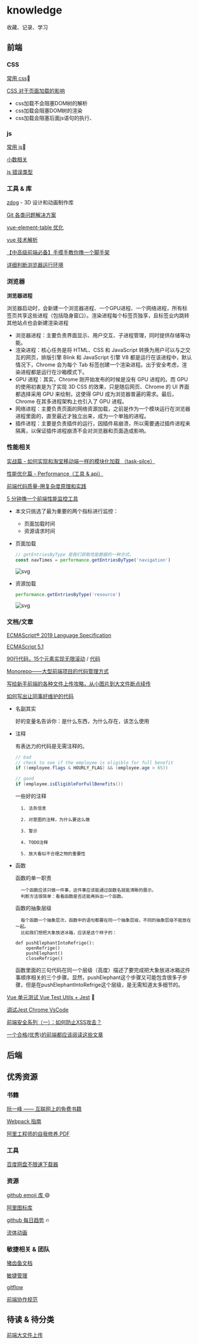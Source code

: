 <!--
 * @Author: ymt
 * @Date: 2019-10-08 20:32:10
 * @LastEditors: ymt
 * @LastEditTime: 2019-11-11 16:16:43
 * @Description: file content
 -->
# knowledge
收藏、记录、学习

##  前端

### CSS

[常用 css](./css/common.md):memo:

[CSS 对于页面加载的影响](https://segmentfault.com/a/1190000018130499)

- css加载不会阻塞DOM树的解析
- css加载会阻塞DOM树的渲染
- css加载会阻塞后面js语句的执行、

### js
[常用 js](./js/common.md):memo:

[小数相关](https://github.com/SandBoat/knowledge/issues/1)

[js 错误类型](https://www.jianshu.com/p/ef9f0b1f7382)

### 工具 & 库
[zdog](https://github.com/metafizzy/zdog) - 3D 设计和动画制作库

[Git 各类问题解决方案](https://github.com/k88hudson/git-flight-rules/blob/master/README_zh-CN.md)

[vue-element-table 优化](https://github.com/xuliangzhan/vue-element-extends)

[vue 技术解析](https://ustbhuangyi.github.io/vue-analysis)

[【中高级前端必备】手摸手教你撸一个脚手架](https://juejin.im/post/5d37d982e51d45108c59a635)

[详细判断浏览器运行环境](https://juejin.im/post/5d0220a8f265da1bcc193c6c)

### 浏览器

**浏览器进程**

浏览器启动时，会新建一个浏览器进程、一个GPU进程、一个网络进程，所有标签页共享这些进程（包括隐身窗口）。渲染进程每个标签页独享，且标签业内跳转其他站点也会新建渲染进程
- 浏览器进程：主要负责界面显示、用户交互、子进程管理，同时提供存储等功能。
- 渲染进程：核心任务是将 HTML、CSS 和 JavaScript 转换为用户可以与之交互的网页，排版引擎 Blink 和 JavaScript 引擎 V8 都是运行在该进程中，默认情况下，Chrome 会为每个 Tab 标签创建一个渲染进程。出于安全考虑，渲染进程都是运行在沙箱模式下。
- GPU 进程：其实，Chrome 刚开始发布的时候是没有 GPU 进程的。而 GPU 的使用初衷是为了实现 3D CSS 的效果，只是随后网页、Chrome 的 UI 界面都选择采用 GPU 来绘制，这使得 GPU 成为浏览器普遍的需求。最后，Chrome 在其多进程架构上也引入了 GPU 进程。
- 网络进程：主要负责页面的网络资源加载，之前是作为一个模块运行在浏览器进程里面的，直至最近才独立出来，成为一个单独的进程。
- 插件进程：主要是负责插件的运行，因插件易崩溃，所以需要通过插件进程来隔离，以保证插件进程崩溃不会对浏览器和页面造成影响。

### 性能相关
[实战篇 - 如何实现和淘宝移动端一样的模块化加载 （task-silce）](https://juejin.im/post/5d33fd0f5188256e820c80d4)

[性能优化篇 - Performance（工具 & api）](https://juejin.im/post/5c8fa71d5188252d785f0ea3)

[前端代码质量-圈复杂度原理和实践](https://juejin.im/post/5da34216e51d4578502c24c5#heading-10)

[5 分钟撸一个前端性能监控工具
](https://juejin.im/post/5b7a50c0e51d4538af60d995)

- 本文只挑选了最为重要的两个指标进行监控：
    - 页面加载时间
    - 资源请求时间

- 页面加载

    ```js
    // getEntriesByType 是我们获取性能数据的一种方式。 
    const navTimes = performance.getEntriesByType('navigation')
    ```

    ![svg](./img/navigation.jpg)

- 资源加载

    ```js
    performance.getEntriesByType('resource')
    ```

    ![svg](./img/resource.jpg)

### 文档/文章
[ECMAScript® 2019 Language Specification](http://ecma-international.org/ecma-262/)

[ECMAScript 5.1](http://es5.github.io/)

[90行代码，15个元素实现无限滚动](https://sale-dev.saas.crland.com.cn/customerManage/customerInputter) / [代码](https://codesandbox.io/s/react-wuxiangundong-i7ppg)

[Monorepo——大型前端项目的代码管理方式](https://segmentfault.com/a/1190000019309820)

[写给新手前端的各种文件上传攻略，从小图片到大文件断点续传](https://juejin.im/post/5da14778f265da5bb628e590)

[如何写出让同事好维护的代码](https://mp.weixin.qq.com/s/4wDViRrfJDlEQbLOoyH2xg)

- 名副其实

    好的变量名告诉你：是什么东西，为什么存在，该怎么使用

- 注释


    有表达力的代码是无需注释的。

    ```java
    // bad
    // check to see if the employee is eligible for full benefit
    if ((employee.flags & HOURLY_FLAG) && (employee.age > 65))

    // good
    if (employee.isEligibleForFullBenefits())
    ```

    一些好的注释

        1. 法务信息

        2. 对意图的注释，为什么要这么做

        3. 警示

        4. TODO注释

        5. 放大看似不合理之物的重要性

- 函数

    函数的单一职责

        一个函数应该只做一件事，这件事应该能通过函数名就能清晰的展示。
        判断方法很简单：看看函数是否还能再拆出一个函数。

    函数的抽象层级

        每个函数一个抽象层次，函数中的语句都要在同一个抽象层级，不同的抽象层级不能放在一起。
        比如我们想把大象放进冰箱，应该是这个样子的：

    ```
    def pushElephantIntoRefrige():
        openRefrige()
        pushElephant()
        closeRefrige()
    ```
    函数里面的三句代码在同一个层级（高度）描述了要完成把大象放进冰箱这件事顺序相关的三个步骤。显然，pushElephant这个步骤又可能包含很多子步骤，但是在pushElephantIntoRefrige这个层级，是无需知道太多细节的。

[Vue 单元测试 Vue Test Utils + Jest](./note/vueTest.md) :memo:

[调试Jest Chrome VsCode](https://www.chenng.cn/post/How-To-Debug-Jest-Tests.html)

[前端安全系列（一）：如何防止XSS攻击？](https://tech.meituan.com/2018/09/27/fe-security.html)

[一个合格(优秀)的前端都应该阅读这些文章](https://juejin.im/post/5d387f696fb9a07eeb13ea60)


##  后端

## 优秀资源
### 书籍
[阮一峰 —— 互联网上的免费书籍](https://github.com/ruanyf/free-books)

[Webpack 指南](https://www.webpackjs.com/guides/)

[阿里工程师的自我修养.PDF](./阿里工程师的自我修养.pdf)

### 工具
[百度网盘不限速下载器](https://github.com/b3log/baidu-netdisk-downloaderx)

### 资源
[github emoji 库 ](https://www.webfx.com/tools/emoji-cheat-sheet/) :smile: 

[阿里图标库](https://www.iconfont.cn/home/index)

[github 每日趋势](https://github.com/trending) :fire:

[流体动画](https://github.com/PavelDoGreat/WebGL-Fluid-Simulation)

### 敏捷相关 & 团队
[猪齿鱼文档](https://choerodon.io/zh/docs/concept/)

[敏捷管理](https://mp.weixin.qq.com/s/xyMsn5p-_t0YW5h3yjM_Iw)

[gitflow](https://www.cnblogs.com/wish123/p/9785101.html)

[前端协作规范](https://juejin.im/post/5d3a7134f265da1b5d57f1ed)

## 待读 & 待分类
[前端大文件上传](https://juejin.im/post/5cf765275188257c6b51775f)